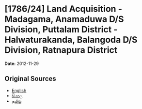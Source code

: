# [1786/24] Land Acquisition - Madagama, Anamaduwa D/S Division, Puttalam District - Halwaturakanda, Balangoda D/S Division, Ratnapura District

**Date:** 2012-11-29

## Original Sources

- [English](https://documents.gov.lk/view/extra-gazettes/2012/11/1786-24_E.pdf)
- [සිංහල](https://documents.gov.lk/view/extra-gazettes/2012/11/1786-24_S.pdf)
- [தமிழ்](https://documents.gov.lk/view/extra-gazettes/2012/11/1786-24_T.pdf)
